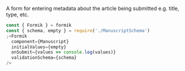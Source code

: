 A form for entering metadata about the article being submitted e.g. title, type, etc.

```js
const { Formik } = formik
const { schema, empty } = require('./ManuscriptSchema')
;<Formik
  component={Manuscript}
  initialValues={empty}
  onSubmit={values => console.log(values)}
  validationSchema={schema}
/>
```
